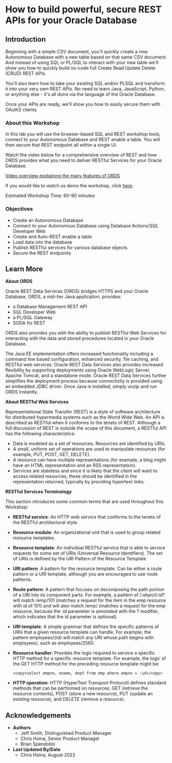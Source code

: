 # How to build powerful, secure REST APIs for your Oracle Database

## Introduction

Beginning with a simple CSV document, you'll quickly create a new Autonomous Database with a new table based on that same CSV document. And instead of using SQL or PL/SQL to interact with your new table we'll show you how to quickly build no-code full Create Read Update Delete (CRUD) REST APIs.

You'll also learn how to take your existing SQL and/or PLSQL and transform it into your very own REST APIs. No need to learn Java, JavaScript, Python, or anything else - it's all done via the language of the Oracle Database.

Once your APIs are ready, we'll show you how to easily secure them with OAuth2 clients.

### About this Workshop

In this lab you will use the browser-based SQL and REST workshop tools, connect to your Autonomous Database and REST enable a table. You will then secure that REST endpoint all within a single UI.

Watch the video below for a comprehensive overview of REST and how ORDS provides what you need to deliver RESTful Services for your Oracle Database.

[Video overview explaining the many features of ORDS](youtube:rvxTbTuUm5k)

<if type="odbw">If you would like to watch us demo the workshop, click [here](https://youtu.be/t0MkIxMKhDo).</if>

Estimated Workshop Time: 60-90 minutes

### Objectives

- Create an Autonomous Database
- Connect to your Autonomous Database using Database Actions/SQL Developer Web
- Create and Auto-REST enable a table
- Load data into the database
- Publish RESTful services for various database objects
- Secure the REST endpoints

## Learn More

**About ORDS**

Oracle REST Data Services (ORDS) bridges HTTPS and your Oracle Database. ORDS, a mid-tier Java application, provides:
- a Database Management REST API
- SQL Developer Web
- a PL/SQL Gateway
- SODA for REST

ORDS also provides you with the ability to publish RESTful Web Services for interacting with the data and stored procedures located in your Oracle Database. 

The Java EE implementation offers increased functionality including a command line based configuration, enhanced security, file caching, and RESTful web services. Oracle REST Data Services also provides increased flexibility by supporting deployments using Oracle WebLogic Server, Apache Tomcat, and a standalone mode. Oracle REST Data Services further simplifies the deployment process because connectivity is provided using an embedded JDBC driver. Once Java is installed, simply unzip and run ORDS instantly. 

**About RESTful Web Services**

Representational State Transfer (REST) is a style of software architecture for distributed hypermedia systems such as the World Wide Web. An API is described as RESTful when it conforms to the tenets of REST. Although a full discussion of REST is outside the scope of this document, a RESTful API has the following characteristics:

- Data is modeled as a set of resources. Resources are identified by URIs.
- A small, uniform set of operations are used to manipulate resources (for example, PUT, POST, GET, DELETE).
- A resource can have multiple representations (for example, a blog might have an HTML representation and an RSS representation).
- Services are stateless and since it is likely that the client will want to access related resources, these should be identified in the representation returned, typically by providing hypertext links.

**RESTful Services Terminology**

This section introduces some common terms that are used throughout this Workshop:

- **RESTful service**: An HTTP web service that conforms to the tenets of the RESTful architectural style.

- **Resource module**: An organizational unit that is used to group related resource templates.

- **Resource template**: An individual RESTful service that is able to service requests for some set of URIs (Universal Resource Identifiers). The set of URIs is defined by the URI Pattern of the Resource Template

- **URI pattern**: A pattern for the resource template. Can be either a route pattern or a URI template, although you are encouraged to use route patterns.

- **Route pattern**: A pattern that focuses on decomposing the path portion of a URI into its component parts. For example, a pattern of /:object/:id? will match /emp/101 (matches a request for the item in the emp resource with id of 101) and will also match /emp/ (matches a request for the emp resource, because the :id parameter is annotated with the ? modifier, which indicates that the id parameter is optional).

- **URI template**: A simple grammar that defines the specific patterns of URIs that a given resource template can handle. For example, the pattern employees/{id} will match any URI whose path begins with employees/, such as employees/2560.

- **Resource handler**: Provides the logic required to service a specific HTTP method for a specific resource template. For example, the logic of the GET HTTP method for the preceding resource template might be:
   ```
   <copy>select empno, ename, dept from emp where empno = :id</copy> 
   ```
- **HTTP operation**: HTTP (HyperText Transport Protocol) defines standard methods that can be performed on resources: GET (retrieve the resource contents), POST (store a new resource), PUT (update an existing resource), and DELETE (remove a resource).

## Acknowledgements

 - **Authors** 
    - Jeff Smith, Distinguished Product Manager
    - Chris Hoina, Senior Product Manager
    - Brian Spendolini 
 - **Last Updated By/Date** 
    - Chris Hoina, August 2022